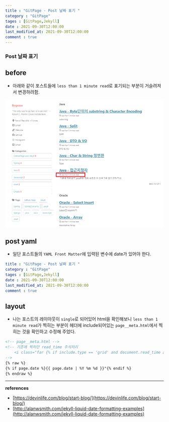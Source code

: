```yaml
---
title : "GitPage - Post 날짜 표기 "
category : "GitPage"
tages : [GitPage,Jekyll]
date : 2021-09-30T12:00:00
last_modified_at: 2021-09-30T12:00:00
comment : true
---
```


### Post 날짜 표기
## before
- 아래와 같이 포스트들에 `less than 1 minute read`로 표기되는 부분이 거슬려져서 변경하려함.
<img src="/assets/images/posts/addDateImage1.png" alt="image-20201024170236744" class="image-shadow-card" />

## post yaml
- 일단 포스트들의 `YAML Front Matter`에 입력된 변수에 date가 있어야 한다.
```yaml
title : "GitPage - Post 날짜 표기 "
category : "GitPage"
tages : [GitPage,Jekyll]
date : 2021-09-30T12:00:00
last_modified_at: 2021-09-30T12:00:00
comment : true
```

## layout
- 나는 포스트의 레이아웃이 `single`로 되어있어 html을 확인해보니 `less than 1 minute read`가 찍히는 부분이 헤더에 include되어있는 `page__meta.html`에서 찍히는 것을 확인하고 수정해 주었다. 

```html
<!-- page__meta.html -->
<!-- 기존에 찍히던 read_time 주석처리
    <i class="far {% if include.type == 'grid' and document.read_time and document.show_date %}fa-fw {% endif %}fa-clock" aria-hidden="true"></i>
-->
{% raw %}
{% if page.date %}{{ page.date | %Y %m %d }}"{% endif %}
{% endraw %}
```

----
**references**

- [https://devinlife.com/blog/start-blog/](https://devinlife.com/blog/start-blog/)
- [http://alanwsmith.com/jekyll-liquid-date-formatting-examples](http://alanwsmith.com/jekyll-liquid-date-formatting-examples)